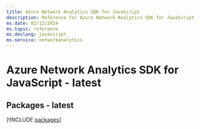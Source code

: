 ```yaml
---
title: Azure Network Analytics SDK for JavaScript
description: Reference for Azure Network Analytics SDK for JavaScript
ms.date: 02/12/2024
ms.topic: reference
ms.devlang: javascript
ms.service: networkanalytics
---
```

# Azure Network Analytics SDK for JavaScript - latest
## Packages - latest
[!INCLUDE [packages](network-analytics-index.md)]